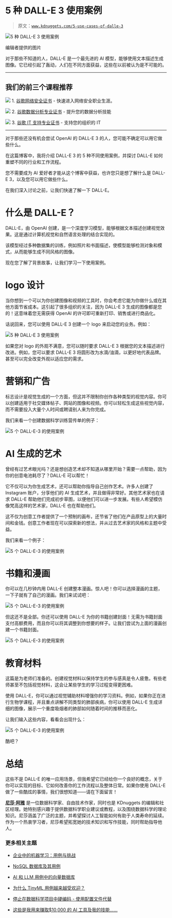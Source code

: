 # 5 种 DALL-E 3 使用案例

> 原文：[`www.kdnuggets.com/5-use-cases-of-dalle-3`](https://www.kdnuggets.com/5-use-cases-of-dalle-3)

![5 种 DALL-E 3 使用案例](img/b37f451ee22c829a6163383b98d1d354.png)

编辑者提供的图片

对于那些不知道的人，DALL-E 是一个最先进的 AI 模型，能够使用文本描述生成图像。它已经引起了轰动，人们在不同方面获益，这些在以前被认为是不可能的。

* * *

## 我们的前三个课程推荐

![](img/0244c01ba9267c002ef39d4907e0b8fb.png) 1\. [谷歌网络安全证书](https://www.kdnuggets.com/google-cybersecurity) - 快速进入网络安全职业生涯。

![](img/e225c49c3c91745821c8c0368bf04711.png) 2\. [谷歌数据分析专业证书](https://www.kdnuggets.com/google-data-analytics) - 提升您的数据分析技能

![](img/0244c01ba9267c002ef39d4907e0b8fb.png) 3\. [谷歌 IT 支持专业证书](https://www.kdnuggets.com/google-itsupport) - 支持您的组织的 IT

* * *

对于那些还没有机会尝试 OpenAI 的 DALL-E 3 的人，您可能不确定可以用它做些什么。

在这篇博客中，我将介绍 DALL-E 3 的 5 种不同使用案例，并探讨 DALL-E 如何重塑不同的行业和工作流程。

您不需要成为 AI 爱好者才能从这个博客中获益，也许您只是想了解什么是 DALL-E 3，以及您可以用它做些什么。

在我们深入讨论之前，让我们快速了解一下 DALL-E。

# 什么是 DALL-E？

DALL-E，由 OpenAI 创建，是一个深度学习模型，能够根据文本描述创建视觉效果。这是通过计算机视觉和自然语言处理的结合实现的。

该模型经过多种数据集的训练，例如照片和书面描述，使模型能够检测对象和模式，从而能够生成不同风格的图像。

现在您了解了背景故事，让我们学习一下使用案例。

# logo 设计

当你想到一个可以为你创建图像和视频的工具时，你会考虑它能为你做什么或在其他方面节省成本。这引起了很多组织的关注，因为 DALL-E 3 生成的图像都是您的！这意味着您无需获得 OpenAI 的许可即可重新打印、销售或进行商品化。

话说回来，您可以使用 DALL-E 3 创建一个 logo 来启动您的业务。例如：

![5 种 DALL-E 3 使用案例](img/4045ca771e0590aa3d2c5958edf162eb.png)

如果您对 logo 的外观不满意，您可以随时要求 DALL-E 3 根据您的文本描述进行改进。例如，您可以要求 DALL-E 3 将圆形改为水滴/油滴，以更好地代表品牌。甚至可以完全改变外观以适应您的需求。

# 营销和广告

标志设计是视觉生成的一个方面，但这并不限制你创作各种类型的视觉内容。你可以创建适用于社交媒体帖子、网站的图像和视频。你可以轻松生成这些视觉内容，而不需要投入大量个人时间或聘请别人来为你完成。

我们来看一个创建数据科学训练营传单的例子：

![5 个 DALL-E-3 的使用案例](img/75238a97438bee842778e0120457693c.png)

# AI 生成的艺术

曾经有过艺术眼光吗？还是想创造艺术却不知道从哪里开始？需要一点帮助，因为你的创意电池耗尽了？DALL-E 可以帮忙！

它不仅可以为你生成艺术，还可以帮助你指导自己创作艺术。许多人创建了 Instagram 账户，分享他们的 AI 生成艺术，并且做得非常好。其他艺术家也在请求 DALL-E 帮助他们完成初步草图，以便他们可以进一步发展。有些人希望模仿像梵高这样的艺术家，DALL-E 也在帮助他们。

这不仅为创意工作者提供了一个预制的画布，还节省了他们在产品原型上的大量时间和金钱。创意工作者现在可以探索新的想法，并从过去艺术家的风格和主题中受益。

我们来看一个例子：

![5 个 DALL-E-3 的使用案例](img/4f74320f1bf3745a6e09e7f99588ec41.png)

# 书籍和漫画

你可以在几秒钟内用 DALL-E 创建整本漫画。惊人吧！你可以选择漫画的主题，一下子就有了自己的漫画。我们来试试吧：

![5 个 DALL-E-3 的使用案例](img/8b5e0d159eb4515fe48af970a5384ad3.png)

但这还不是全部。你还可以使用 DALL-E 为你的书籍创建封面！无需为书籍封面支付高额费用，而且你可以将其调整到你想要的样子。让我们尝试为上面的漫画创建一个书籍封面。

![5 个 DALL-E-3 的使用案例](img/fcc2a22795ac1b64b919ad991707947e.png)

# 教育材料

这篇是为老师们准备的。创建视觉材料以保持学生的参与感真是令人疲惫。有些老师甚至不包括视觉材料，这会让某些学生的学习过程变得更困难。

使用 DALL-E，你可以通过视觉辅助材料增强你的学习资料。例如，如果你正在进行生物学课程，并且重点讲解不同类型的肺部疾病，你可以使用 DALL-E 生成详细的图像，展示一个重度吸烟者的肺部如何随着时间的推移而恶化。

让我们输入这些内容，看看会出现什么：

![5 个 DALL-E-3 的使用案例](img/84f52036ab4d25a37f8ef77fb852d49b.png)

酷吧？

# 总结

这些不是 DALL-E 的唯一应用场景，但我希望它已经给你一个良好的概念，关于你可以实现的目标、它如何改善你的工作流程以及整体日常。如果你使用 DALL-E 做了一些酷炫的事情，我们很想知道——请在下面留言！

[](https://www.linkedin.com/in/nisha-arya-ahmed/)****[尼莎·阿雅](https://www.linkedin.com/in/nisha-arya-ahmed/)**** 是一位数据科学家、自由技术作家，同时也是 KDnuggets 的编辑和社区经理。她特别感兴趣于提供数据科学职业建议或教程，以及围绕数据科学的理论知识。尼莎涵盖了广泛的主题，并希望探讨人工智能如何有助于人类寿命的延续。作为一个热衷学习者，尼莎希望拓宽她的技术知识和写作技能，同时帮助指导他人。

### 更多相关主题

+   [企业中的机器学习：用例与挑战](https://www.kdnuggets.com/2022/08/dss-machine-learning-enterprise-cases-challenges.html)

+   [NoSQL 数据库及其用例](https://www.kdnuggets.com/2023/03/nosql-databases-cases.html)

+   [AI 和 LLM 用例中的向量数据库](https://www.kdnuggets.com/vector-databases-in-ai-and-llm-use-cases)

+   [为什么 TinyML 用例越来越受欢迎？](https://www.kdnuggets.com/2022/10/tinyml-cases-becoming-popular.html)

+   [停止在数据科学项目中硬编码 - 使用配置文件代替](https://www.kdnuggets.com/2023/06/stop-hard-coding-data-science-project-config-files-instead.html)

+   [这些是我用来赚取$10,000 的 AI 工具及我的技能……](https://www.kdnuggets.com/2023/07/ai-tools-along-skills-make-10000-monthly-bs.html)
